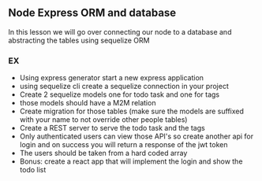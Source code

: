 ## Node Express ORM and database

In this lesson we will go over connecting our node to a database and abstracting the tables using sequelize ORM

### EX

- Using express generator start a new express application
- using sequelize cli create a sequelize connection in your project
- Create 2 sequelize models one for todo task and one for tags
- those models should have a M2M relation
- Create migration for those tables (make sure the models are suffixed with your name to not override other people tables)
- Create a REST server to serve the todo task and the tags
- Only authenticated users can view those API's so create another api for login and on success you will return a response of the jwt token
- The users should be taken from a hard coded array
- Bonus: create a react app that will implement the login and show the todo list